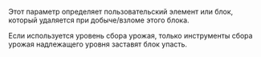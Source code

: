 Этот параметр определяет пользовательский элемент или блок, который удаляется при добыче/взломе этого блока.

Если используется уровень сбора урожая, только инструменты сбора урожая надлежащего уровня заставят блок упасть.